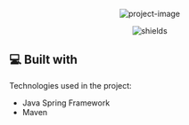 <p align="center"><img 
src="https://socialify.git.ci/goncaloacbsilva/spring-restful-web-services/image?description=1&amp;descriptionEditable=Learning%20repository%20for%20Udemy%20class%0A%22Master%20Microservices%20with%20Spring%20Boot%20and%20Spring%20Cloud%22%0A&amp;font=Inter&amp;logo=data%3Aimage%2Fpng%3Bbase64%2CiVBORw0KGgoAAAANSUhEUgAAAOEAAADhCAMAAAAJbSJIAAAAh1BMVEX%2F%2F%2F9tsz9rsjxhrilosTZpsThjry1grihlsDH8%2Fvvy%2BO77%2Ffn1%2BvL3%2B%2FXt9ehvtEGTxXV3uE7n8uGMwmzg7tjB3bKp0JPS5sejzYvD3rS82qu216Pb69KKwWmdyoN7ulOCvV6Xx3vL4r642Kau05p4uFCFv2PN48Jaqxl%2FvFpTqAClzo%2Bfy4dHEDMlAAAP0klEQVR4nNVdh3LqOhAN6lQXisH0fnnw%2F9%2F3JBkCuMiyLdvKmXtnMiEhPkjaXW39%2Bakb%2Fd7qGp7u%2B%2FXW6TzhbC%2FuY7acBv6gW%2FvfrxOD1XR28RAkjCGMAej8AgCAEWKMELDdhKte209aAoPVcswo4cw%2BeKUCYEYoGi9Xg7afWR%2F94L5lhOEcal%2FAiJDz%2FDps%2B9k14B8vkKC8hUtfTcToZbZqm4ESk5kDi61dkiVxZpO2eWTA5%2FTKLV6cJPVOfttsEhhMz0bovUjC7aLfNqdPrPaEGaP3JMnYxprdet3SSmcvCwieD21z4%2BiGDjG8fG8A4oQt8%2BsvoentGePI2KnFA9k9IlYnvQgMLdsyXsMm%2BD056j1RYJRf4NW7P785Ai2ZszVoEI3GsDl%2BHSFzdvlGgP9vZopfd1aPflABw02eyHGRY4jgymnoAH4D4avysXqwA41Ye%2F09bXSDvgGoq7pEzlEHnQwQDDBqh58AQtkShy9hBxjYpo%2B2FvAJuM9SjhvxyVfepr7Xygn8BHLSDXIfylc1NWcWpi0voASgqSxcKd3BrRLBPWybXQSyTuqNCY1eg6Py%2FAa31nfoC8hJ8NiJ3cX%2Fs2lpghPUuJLPBoAx1bggfPlW%2FAnxpSzBhQ1H8APwS%2FP1OUE8lmcRlvRInmjblOIgm4%2FHE5qCK4orP0esnF%2FgQdomlAQb%2Fz6eEDNoz%2B1lsZT7MgTX1siYT6Dta0N6%2FAQREfwQ25QVvy93dy3aaSpgJzJT72JzHsVXB%2F4VKXwP7t8sJSgoioVb8T0KzvJZB3ybontBgsOztQQ5RdD76YvwFn3ao2tc2PoeehapwSRAp%2BfyFWAv3RGKbVrI%2Bu7bTVAEAISaP7%2Bed0RfR1IXtgqZb5C3EcfFKihi1lz%2BBEH6YcIt%2BRNT%2FXCya6UejIN9Ck9xTdQ3a%2BZ%2FgiDefT20A%2FTNmqkl10E1gPNtas9RBwA9givrjO00ABa7KgZc6ROtyGOvvqCZScC4I79Ldb01tivCCDQpVMbcrNlpENz%2FDT2xSD75lMtHmn8NXvwJKUPTnDJ6%2BsL%2FE1IGpnuduL5Am9RX3ug6f0HKpG1RAaEvvByGm79wCFOETAShL3LcpsEf2KMAZl7l%2BzDPbdrPzZhsH5gplPqFG26uiqFr%2Fx5FnirpVtwvoOL1q%2F2KgoyV%2FrSV2nDrAuv3aHrw6YMCU17077bvUZzvLrxg4ePPgPW6nt3yb%2FBHvogoayPv7Da4AZ3n8osOIsw4iAcLAxQfQEAr60l1EDs2ixlAc5OGnljzg7hOfeVos2cGYe2IhNCIJO2FvsUEAc3MM0kiUyNarCmIVyTvUMSE00zTnrViBqGCCQjbdJ%2FizNIlxHReNDjPqaTEoIZ2KntM3eI5MiKiTxO%2FdrJxCTEdl0lV69EUZ03fQoKcX8myEuGsiQeDQ%2BtUBYJu6VRDF3fANvY9y8wZwMi9Qo6asF3YtwUUWKUqEPSqlXal6PyxPZcKTNi8alXXgMZ1%2FsgW3wUmyFVnrOuBy0385Re2QlUARKh7NVPnJETNl1%2B4dQ8iRgRu7%2BbqemRA%2F%2BPDWrUoZwBGjLDxMjBarx6wb1HTgh9fNB1gjEDouctrBb2QgdG357tbv7YXbRSwbKQgWilAhjo3d7Y8rEY1ld51%2BbFDb6dOXe4Z2RuC86GUdbzb2N3PT8fp4RBMRvU3xLiBT6tmb1oZAswYJJ3zeL5ccD5t9EoQBw%2B%2FPseuyVMoG12cN2Hgt9vQQ9jZv0E2c5IUMOi4oRVl5jLt5KV9DPlnMKO3ozXdEGQ8%2F%2BU0NRHU5qt3WVjVgYW%2B7Ta%2Fuk2KiXe0rY8OX7dXGdS0qjZE1G2v6UrmvhG3padb2K2mKxCZmzdJ9JH52c6FZRptrEoxUQRn7Z6%2BjJyTZ863FOtVjiGGj5alyzVzDQ%2B%2FNULljyGAl9aVwzrTXhJansmAeOl7BXLMtmkog1HcofaGCFKgh%2FjqXO4YAvpojEc2Ztn16UP0LEfslnPmI2xDV67uP8VTCIUoHBmTUkYpGVvRW21KFbewLd%2BcuF%2FS1w1NNC8wAKDK7hIqHw4ixVgQgLYvYiQW%2F1Spso%2BoslSk1xQliFvXEU8AZXmM8JCSVYmLRVT1ZwOmcKd6WcYugp9hUUHzqtxsH11AMk02gYVguChss9lD8OfEiFKgi0AwOkrPaQGAjjUEe1CdJyvNNnSSS1mAILblDIpM35wsRaHp8Vz69%2FVBbZGioi4LIPVPSIabn3sRZUFNxL0MwQN55U3Csc83cpELPrPEkhFYss%2Fi2FSIhAywFs5vXcRqGVsFX5%2FsNOAnBlC25HHymT0BkDViVFpiNO9yI1Ogtj%2F6ezSzSKUFhCSZTJJAXzD09BnmKJ9GIcruSf4HXpAhsWiPisiZRnMIwdDRZsja7gb7AdHMRG2SSnQLMcytd2sQspmJxhL2CzHMLhVrHAPRVltjCSNZqnsOtWqHG4IoCdFq0SL0oTbDXN3THMQh7MS7maViFGl8vSWs1qzPJA5Ue0uJqy%2B46DEk1ljcE3lhzyr5if0sv1uAsRZD3UYT9aMnm%2FcjPeND3IDxQ4th1Z6ZxtCNOj0QvWu4cF%2BgmRbDKg0ljSJqeaTbJkkE1dBJh2H5bouGsZceF%2B1mXsJ9waY6tyemoV2bwDxyfCbamWRBJNGw4Oecz1Cjj0YTWEZ%2BT6RTYykh3Bdk9bPOveNbogzDiCAA2jl%2Fwn3BRUh%2B0l6x%2Fmd1YfoMcxYICol4BRxqlHPpqdeasXgSZPqB54GQS6j%2Fc8xliC2YjfYiWOQS5z9bmB%2FyfN4ZBbWN4kWwQwvsJ5GcKAzY3MxLCwya1xnskCLPIoJrosyylxd7Yq3ffY8vgsW20wZLk%2BanmydLzUxUqID7aw0ALlRsIhIVpLGyzVGItKYH18X%2B9xgVvIaLlRdB7jyFaGKgQhW8uzSTYnpZhn5lbmJOeK1dUTp4NzFGBdtYy8CozC%2B9qtUFzmsMVid88LvB3n1mNSHS9aJmrTl1eYVbKxvE4d3qHrCiwWeRrvd8ePUatqgOZx8Zd0VUvYRofP0q51ZXj7bmze%2BuP2yR4nEvefiemk5dXNkWQ9%2F5eCxSPPgsk9meJrW6xrmlXfo1bYKVkHaS4NP9MlAeRCMjlApj8yn%2BUF44OwUiwvh%2BdqVVg4zNMtOH730eHLQr8Rayl9Bvvo3yEqzvFjGG8GseCt6WuZ%2FKBAz4smOVB7HcRIwKGK6%2FHgc7ZWq7pZJ%2Fe0H7Kp3ftNV2%2FR6ZXDJRUCY%2Bs7eQXCs0YrPB3%2B7m%2B9PGJfPopGj5KOVWpnqrukiaxpV9i4SyqZ7yXvEZT1KaprCxbMSBGxuMWTqXVZaMok%2B3nEpfkKbCvyGMHRZ0LtlAIqpr%2FsrNXCq2aUNm2yoxlg%2Ftyroxo5zZr6FBI0XdTCPqohffoPwBywtxWecUu9jusrdpA8K0O4tvUL7Hyn%2BwkX6PJRCrKvRqj4%2BGOPnXYQVjMepQyr6%2FOVRI05rDh4dOcnQyyOpGroNobEXCN6FIFa41KfHgpUyZwJXkd1QElHDzqmxTVX1YJXQXnbQpGuhcRQUHcjumBD0VxUElB%2B7lob8EqaO9SbU948n3TOl8qWjOWkumgv%2BAqfwAraZ%2Fp9FmpEljQdUX0nzo4rCD6ZdS1KkWjx1Eb5t6q1UUPCOzFb%2F%2BDGUNsSFuxTP%2FnK2SuiYThcKA5jKge%2BGNZH2WAFa1ECMxk3WpVdwSTTm%2Be9NL%2BumTYOeqp%2BE11iEj5Ua5iAbsmlF4gyz7UwRVzJgnnmMdMgsVFMZpbn1KHvzllmavnlhAr3rKx2v%2BT2ahwkq1iBV0Yj%2BYI4iUgVgMDTieX8WiIDtMpaiBAqhk6pcfjlGmaHm9ObwYOAVdD%2BQsoXrUWhmf2%2BiwR6qj9wQDRlKQ18%2FPUXndU4WhCpbmDYO7p8FONrgxYvfeX0aZsrJUWfasH%2BEaBKcdJeqT9wSmGzOeruXr0XNqCJWdXLQoDoPZlumxEwKmVC%2FrFLyHNebEUtWN5%2FMo9q6zG9RlJ9ZvbSop8DdrKj%2BhQT3%2FIbvhR9dfbBzItNlV62Udx%2FItIvMNTE%2F5jKlziPixu2BahF0HMLox5%2F6Zv8WHRjLsRN2QB6EvSdUdHeYOFyrFuodg4i0NZlaP3%2FtOyzGY0zYK%2FAqHUbC8dAptzOgNGF2bTAbsfQ4O10oMyx1UwgX8aBW6mMuUwv2VAYLe0mggJCAf%2B0fzIps%2FOg8Rwko0jwaI4Lthd8H8U4NrZ7nX0jaZrx64mw7yxIId%2BsmLxkdYis05M54QP3x8BzsKOFvMDjvGDDqnGtJwp%2Bh7rwGngH27NNZ2FzNyCesIfBycuEQs1ndlnTyKiEEKifKeHgOXLHB%2FqKWM%2F3pLeOsKJtj24%2FM8MNkEo95ocvQ0l1cevXrCx%2F0wJRhQOHEqZtoQ93cpDhoDu%2FnR8%2Bo4egL%2BHKVsJFA87Sb8VDRfw5MHOSO7Ob3xoqaYY2%2B6TXeWl3HLb94nmXw7aoeKkTRcsqzragk9CndZcqCco%2Bzy%2BrASAcQgwxWACXEP9RQrDlenc7Y7kpRztf7Ork627kvz52DG3GstkcZenttAs7Y7iVEkU1K8wYkmb5jRcQ2r1%2FWD497Lu7%2Fg8iWgkZ8%2FJY4fC8UhuD6YmQ7zRH8wCcKZ6xEdE79c9uIT0nxLG5X4abkCIO5D%2FdEkmB7ve3e83t22XoTzbXdZj939Zj47HcNwujhcg9Vk4vsjjt4bo5HvT1bBYREu5%2B765jDIqWnezSo2yRM3qbSozOX9x8H6NBsDKuwdxp%2BKA3wBy9Ek0XASOZ%2BEA3Lw34DyHxVfQSjWi78BEr%2Bvw%2Bz151lFxbSgqarmMxEOoOI3YWMApLJhMaVpiQq2zL8Civnb2jj8S8bEDUxTMAJgpgr78F%2FiW5aMZAXMkO17iFsMPTtGJQJkzPoNYnvBjjl72DFo3vtf7%2FWwYgnRzaiR0Xv7cAdrKwiyqpkFcQz30i7rjmbEii0Kayj83PzbXm4gI1mrYQBacMazHha09SGJT2BUU%2F3AxLFiATvsVlsbzu7YgoGzgNZaTRcmigaaBkY19%2BnwE4UfzYKs628UO2txGXFKcnMNmLS2jOTSVJXZshWtj1CDfeN648a3KqD7ZtvGBYngVr38yK35jmMha07%2FM6eVbun9e0NGKmuvJ17vkZcba4IfOrXZt7E3p7VyBAwtjV50S2AwSwtYGuJHHCs6wfenTi36EVHPnmkMgasoFCkFwNjGho6Ub%2FRCL6fgoAg9BG%2BLto9fCvxZxwRJwHdnXVkO1bGadfSToNOAGfGW1tKLMFnqpuknF4%2FAcS35U8YRpesXyc8EmEG0W64s6AWrjcEqdAGVgVwVUQCwyCbzNouJhZIlH8PJ4bS%2FOUSEh1EU3X1HhRnj3%2B9s3dPB%2F0tLl4rhaHWdLk%2F3x95dX15x%2FeMhmPSGDXD7H6I%2B843%2FkuBPAAAAAElFTkSuQmCC&amp;owner=1&amp;pattern=Plus&amp;theme=Light" 
alt="project-image"></p>

<p align="center"><img 
src="https://img.shields.io/badge/Spring-6DB33F?style=for-the-badge&amp;logo=spring&amp;logoColor=white" alt="shields"></p>

  
  
<h2>💻 Built with</h2>

Technologies used in the project:

*   Java Spring Framework
*   Maven
